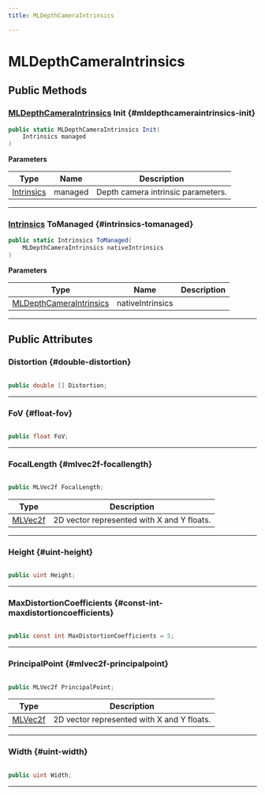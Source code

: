 ```yaml
---
title: MLDepthCameraIntrinsics

---
```


# MLDepthCameraIntrinsics










## Public Methods

### [MLDepthCameraIntrinsics](/versioned_docs/version-14-Jun-2023/unity-api/api/UnityEngine.XR.MagicLeap/MLDepthCamera/NativeBindings/UnityEngine.XR.MagicLeap.MLDepthCamera.NativeBindings.MLDepthCameraIntrinsics.md) Init {#mldepthcameraintrinsics-init}

```csharp
public static MLDepthCameraIntrinsics Init(
    Intrinsics managed
)
```


**Parameters**

| Type | Name  | Description  | 
|--|--|--|
| [Intrinsics](/versioned_docs/version-14-Jun-2023/unity-api/api/UnityEngine.XR.MagicLeap/MLDepthCamera/UnityEngine.XR.MagicLeap.MLDepthCamera.Intrinsics.md) |managed|Depth camera intrinsic parameters. |






-----------

### [Intrinsics](/versioned_docs/version-14-Jun-2023/unity-api/api/UnityEngine.XR.MagicLeap/MLDepthCamera/UnityEngine.XR.MagicLeap.MLDepthCamera.Intrinsics.md) ToManaged {#intrinsics-tomanaged}

```csharp
public static Intrinsics ToManaged(
    MLDepthCameraIntrinsics nativeIntrinsics
)
```


**Parameters**

| Type | Name  | Description  | 
|--|--|--|
| [MLDepthCameraIntrinsics](/versioned_docs/version-14-Jun-2023/unity-api/api/UnityEngine.XR.MagicLeap/MLDepthCamera/NativeBindings/UnityEngine.XR.MagicLeap.MLDepthCamera.NativeBindings.MLDepthCameraIntrinsics.md) |nativeIntrinsics||






-----------

## Public Attributes

### Distortion {#double-distortion}

```csharp

public double [] Distortion;

```






-----------

### FoV {#float-fov}

```csharp

public float FoV;

```






-----------

### FocalLength {#mlvec2f-focallength}

```csharp

public MLVec2f FocalLength;

```

| Type | Description  | 
|--|--|
| [MLVec2f](/versioned_docs/version-14-Jun-2023/unity-api/api/UnityEngine.XR.MagicLeap.Native/MagicLeapNativeBindings/UnityEngine.XR.MagicLeap.Native.MagicLeapNativeBindings.MLVec2f.md) | 2D vector represented with X and Y floats.  |





-----------

### Height {#uint-height}

```csharp

public uint Height;

```






-----------

### MaxDistortionCoefficients {#const-int-maxdistortioncoefficients}

```csharp

public const int MaxDistortionCoefficients = 5;

```






-----------

### PrincipalPoint {#mlvec2f-principalpoint}

```csharp

public MLVec2f PrincipalPoint;

```

| Type | Description  | 
|--|--|
| [MLVec2f](/versioned_docs/version-14-Jun-2023/unity-api/api/UnityEngine.XR.MagicLeap.Native/MagicLeapNativeBindings/UnityEngine.XR.MagicLeap.Native.MagicLeapNativeBindings.MLVec2f.md) | 2D vector represented with X and Y floats.  |





-----------

### Width {#uint-width}

```csharp

public uint Width;

```






-----------

